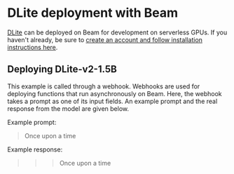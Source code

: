 # DLite deployment with Beam

[DLite](https://huggingface.co/aisquared/dlite-v2-1_5b) can be deployed on Beam for development
on serverless GPUs. If you haven't already, be sure to [create an account
and follow installation instructions here](https://docs.beam.cloud/getting-started/quickstart).

## Deploying DLite-v2-1.5B
This example is called through a webhook. Webhooks are used for deploying
functions that run asynchronously on Beam. Here, the webhook takes a prompt
as one of its input fields. An example prompt and the real response from the
model are given below.

Example prompt:
> Once upon a time

Example response: 
>>> Once upon a time
